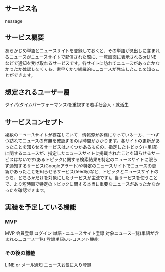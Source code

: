## サービス名 
nessage

## サービス概要
あらかじめ単語とニュースサイトを登録しておくと、その単語が見出しに含まれるニュースがニュースサイトで配信された際に、一覧画面に表示されるorLINEなどで通知を受け取れるサービスです。各サイトに訪れてニュースがあったかなかったか確認しなくても、素早くかつ網羅的にニュースが発生したことを知ることができます。

## 想定されるユーザー層
タイパ(タイムパーフォーマンス)を重視する若手社会人・就活生

## サービスコンセプト
複数のニュースサイトが存在していて、情報源が多様になっている一方、一つずつ訪れてニュースの有無を確認するのは時間がかかります。各サイトの更新があったことを知らせるサービスはいくつかあるものの、指定したトピック(=単語)に関するニュースが、指定したニュースサイトに掲載されたことを知らせるサービスはないです(あるトピックに関する検索結果を特定のニュースサイトに限らず通知するサービス(Googleアラート)や特定のニュースサイトでニュースの更新があったことを知らせるサービス(feedly)など、トピックとニュースサイトのうち、どちらかだけを対象にしたサービスが主流です)。当サービスを使うことで、より短時間で特定のトピックに関する本当に重要なニュースがあったかなかったを確認できます。

## 実装を予定している機能
### MVP
MVP
会員登録
ログイン
単語・ニュースサイト登録
対象ニュース一覧(単語が含まれるニュース一覧)
登録単語のレコメンド機能

### その後の機能
LINE or メール通知
ニュースお気に入り登録